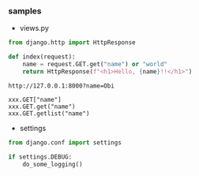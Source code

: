 ### samples
- views.py
~~~python
from django.http import HttpResponse

def index(request):
    name = request.GET.get("name") or "world"
    return HttpResponse(f"<h1>Hello, {name}!!</h1>")
~~~

~~~
http://127.0.0.1:8000?name=Obi
~~~

~~~
xxx.GET["name"]
xxx.GET.get("name")
xxx.GET.getlist("name")
~~~

- settings

~~~python
from django.conf import settings

if settings.DEBUG:
    do_some_logging()
~~~
